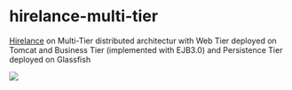# hirelance-multi-tier

[Hirelance](http://hirelance-goodbytes.rhcloud.com/) on Multi-Tier distributed architectur with Web Tier deployed on Tomcat and Business Tier (implemented with EJB3.0) and Persistence Tier deployed on Glassfish

![](https://bitbucket.org/repo/7gpaxr/images/2746608787-Schermata%20da%202015-01-08%2017:35:55.png)
